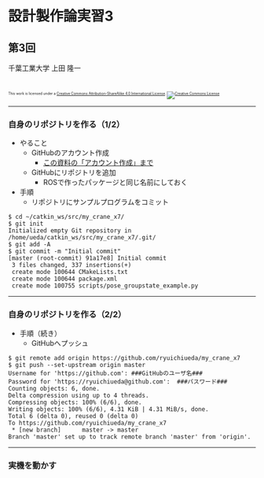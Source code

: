# 設計製作論実習3

## 第3回

千葉工業大学 上田 隆一

<br />

<p style="font-size:50%">
This work is licensed under a <a rel="license" href="http://creativecommons.org/licenses/by-sa/4.0/">Creative Commons Attribution-ShareAlike 4.0 International License</a>.
<a rel="license" href="http://creativecommons.org/licenses/by-sa/4.0/">
<img alt="Creative Commons License" style="border-width:0" src="https://i.creativecommons.org/l/by-sa/4.0/88x31.png" /></a>
</p>

---

### 自身のリポジトリを作る（1/2）

* やること
    * GitHubのアカウント作成
        * [この資料の「アカウント作成」まで](https://github.com/ryuichiueda/robosys2018/blob/master/10_git.md)
    * GitHubにリポジトリを追加
        * ROSで作ったパッケージと同じ名前にしておく
* 手順
    * リポジトリにサンプルプログラムをコミット

```
$ cd ~/catkin_ws/src/my_crane_x7/
$ git init
Initialized empty Git repository in /home/ueda/catkin_ws/src/my_crane_x7/.git/
$ git add -A 
$ git commit -m "Initial commit"
[master (root-commit) 91a17e8] Initial commit
 3 files changed, 337 insertions(+)
 create mode 100644 CMakeLists.txt
 create mode 100644 package.xml
 create mode 100755 scripts/pose_groupstate_example.py
```

---

### 自身のリポジトリを作る（2/2）

* 手順（続き）
    * GitHubへプッシュ

```
$ git remote add origin https://github.com/ryuichiueda/my_crane_x7
$ git push --set-upstream origin master
Username for 'https://github.com': ###GitHubのユーザ名###
Password for 'https://ryuichiueda@github.com':  ###パスワード###
Counting objects: 6, done.
Delta compression using up to 4 threads.
Compressing objects: 100% (6/6), done.
Writing objects: 100% (6/6), 4.31 KiB | 4.31 MiB/s, done.
Total 6 (delta 0), reused 0 (delta 0)
To https://github.com/ryuichiueda/my_crane_x7
 * [new branch]      master -> master
Branch 'master' set up to track remote branch 'master' from 'origin'.
```


---

### 実機を動かす 
